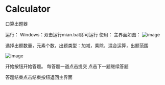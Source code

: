 # Calculator
口算出题器

运行：
Windows：双击运行mian.bat即可运行
使用：
主界面如图：
![image](https://user-images.githubusercontent.com/62842882/113572300-864ef580-964a-11eb-839d-d151a59e17ff.png)

选择出题数量，元素个数，出题类型：加减，乘除，混合运算，出题范围

![image](https://user-images.githubusercontent.com/62842882/113572573-0d9c6900-964b-11eb-9631-039aa7d25211.png)

开始按钮开始答题。
每答题一道点击提交
点击下一题继续答题

答题结束点击结束按钮返回主界面

